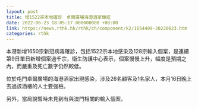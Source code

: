 ```yaml
---
layout: post
title: 增1522宗本地確診　卓爾廣場海港酒家爆疫
date: 2022-06-23 18:05:17.000000000 +08:00
link: https://news.rthk.hk/rthk/ch/component/k2/1654409-20220623.htm
categories: rthk
---
```


本港新增1650宗新冠病毒確診，包括1522宗本地感染及128宗輸入個案，是連續第9日單日新增個案過千宗，衞生防護中心表示，個案慢慢上升，幅度是預期之內，而嚴重及死亡數字仍然較低。

位於屯門卓爾廣場的海港酒家出現感染，涉及26名顧客及1名家人，本月16日晚上去過該酒樓的人士要強檢。

另外，當局說暫時未見到有與澳門相關的輸入個案。
